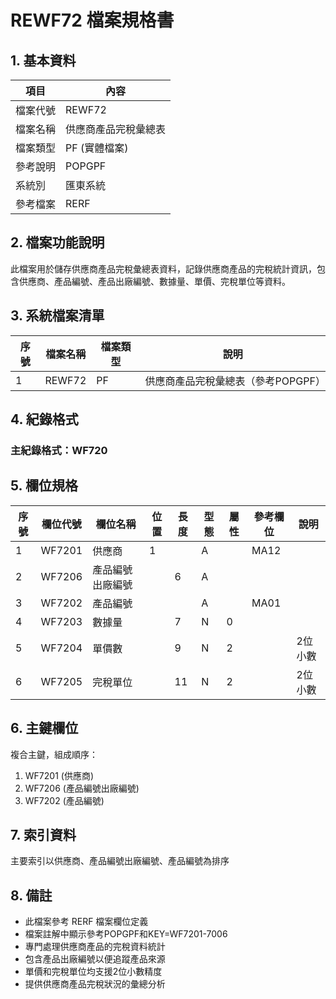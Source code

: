 # REWF72 檔案規格書

## 1. 基本資料

| 項目 | 內容 |
|------|------|
| 檔案代號 | REWF72 |
| 檔案名稱 | 供應商產品完稅彙總表 |
| 檔案類型 | PF (實體檔案) |
| 參考說明 | POPGPF |
| 系統別 | 匯東系統 |
| 參考檔案 | RERF |

## 2. 檔案功能說明

此檔案用於儲存供應商產品完稅彙總表資料，記錄供應商產品的完稅統計資訊，包含供應商、產品編號、產品出廠編號、數據量、單價、完稅單位等資料。

## 3. 系統檔案清單

| 序號 | 檔案名稱 | 檔案類型 | 說明 |
|------|----------|----------|------|
| 1 | REWF72 | PF | 供應商產品完稅彙總表（參考POPGPF） |

## 4. 紀錄格式

### 主紀錄格式：WF720

## 5. 欄位規格

| 序號 | 欄位代號 | 欄位名稱 | 位置 | 長度 | 型態 | 屬性 | 參考欄位 | 說明 |
|------|----------|----------|------|------|------|------|----------|------|
| 1 | WF7201 | 供應商 | 1 | | A | | MA12 | |
| 2 | WF7206 | 產品編號出廠編號 | | 6 | A | | | |
| 3 | WF7202 | 產品編號 | | | A | | MA01 | |
| 4 | WF7203 | 數據量 | | 7 | N | 0 | | |
| 5 | WF7204 | 單價數 | | 9 | N | 2 | | 2位小數 |
| 6 | WF7205 | 完稅單位 | | 11 | N | 2 | | 2位小數 |

## 6. 主鍵欄位

複合主鍵，組成順序：
1. WF7201 (供應商)
2. WF7206 (產品編號出廠編號)
3. WF7202 (產品編號)

## 7. 索引資料

主要索引以供應商、產品編號出廠編號、產品編號為排序

## 8. 備註

- 此檔案參考 RERF 檔案欄位定義
- 檔案註解中顯示參考POPGPF和KEY=WF7201-7006
- 專門處理供應商產品的完稅資料統計
- 包含產品出廠編號以便追蹤產品來源
- 單價和完稅單位均支援2位小數精度
- 提供供應商產品完稅狀況的彙總分析 